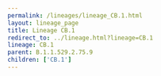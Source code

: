 ```yaml
---
permalink: /lineages/lineage_CB.1.html
layout: lineage_page
title: Lineage CB.1
redirect_to: ../lineage.html?lineage=CB.1
lineage: CB.1
parent: B.1.1.529.2.75.9
children: ['CB.1']
---
```


